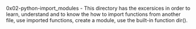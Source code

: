 0x02-python-import_modules - This directory has the excersices in order to learn, understand and to know the how to  import functions from another file, use imported functions, create a module, use the built-in function dir().
